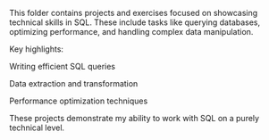 This folder contains projects and exercises focused on showcasing technical skills in SQL. These include tasks like querying databases, optimizing performance, and handling complex data manipulation.

Key highlights:

Writing efficient SQL queries

Data extraction and transformation

Performance optimization techniques

These projects demonstrate my ability to work with SQL on a purely technical level.
